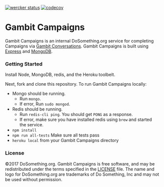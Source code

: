 [![wercker status](https://app.wercker.com/status/3e08a89169eeafef8ec020a9ceafe204/s/master "wercker status")](https://app.wercker.com/project/byKey/3e08a89169eeafef8ec020a9ceafe204) [![codecov](https://codecov.io/gh/DoSomething/gambit-campaigns/branch/master/graph/badge.svg)](https://codecov.io/gh/DoSomething/gambit-campaigns)

# Gambit Campaigns
Gambit Campaigns is an internal DoSomething.org service for completing Campaigns via [Gambit Conversations](https://github.com/dosomething/gambit-conversations). Gambit Campaigns is built using [Express](http://expressjs.com/) and [MongoDB](https://www.mongodb.com).

### Getting Started

Install Node, MongoDB, redis, and the Heroku toolbelt.

Next, fork and clone this repository. To run Gambit Campaigns locally:
* Mongo should be running.
  * Run `mongo`.
  * If error, Run `sudo mongod`.
* Redis should be running.
  * Run `redis-cli ping`. You should get `PONG` as a response.
  * If error, make sure you have installed redis using `brew` and started the service.
* `npm install`
* `npm run all-tests` Make sure all tests pass
* `heroku local` from your Gambit Campaigns directory


### License
&copy;2017 DoSomething.org. Gambit Campaigns is free software, and may be redistributed under the terms specified
in the [LICENSE](https://github.com/DoSomething/gambit-campaigns/blob/dev/LICENSE) file. The name and logo for
DoSomething.org are trademarks of Do Something, Inc and may not be used without permission.

